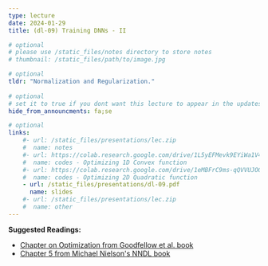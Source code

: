 ```yaml
---
type: lecture
date: 2024-01-29
title: (dl-09) Training DNNs - II

# optional
# please use /static_files/notes directory to store notes
# thumbnail: /static_files/path/to/image.jpg

# optional
tldr: "Normalization and Regularization."
  
# optional
# set it to true if you dont want this lecture to appear in the updates section
hide_from_announcments: fa;se

# optional
links: 
    #- url: /static_files/presentations/lec.zip
    #  name: notes
    #- url: https://colab.research.google.com/drive/1L5yEFMevk9EYiWa1V4p7-uTDA7cQEmCn?usp=sharing
    #  name: codes - Optimizing 1D Convex function
    #- url: https://colab.research.google.com/drive/1eMBFrC9ms-qQVVUJOGJL1Pm28ehKKI4N?usp=sharing
    #  name: codes - Optimizing 2D Quadratic function
    - url: /static_files/presentations/dl-09.pdf
      name: slides
    #- url: /static_files/presentations/lec.zip
    #  name: other
---
```


**Suggested Readings:**
- [Chapter on Optimization from Goodfellow et al. book](https://www.deeplearningbook.org/contents/optimization.html)
- [Chapter 5 from Michael Nielson's NNDL book](http://neuralnetworksanddeeplearning.com/chap5.html)


